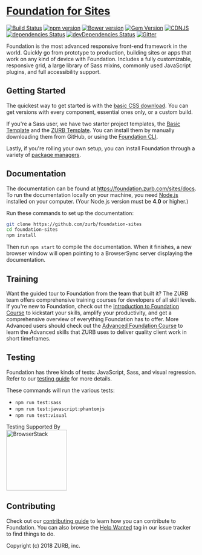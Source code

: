 # [Foundation for Sites](http://foundation.zurb.com)

[![Build Status](https://travis-ci.org/zurb/foundation-sites.svg?branch=develop)](https://travis-ci.org/zurb/foundation-sites)
[![npm version](https://badge.fury.io/js/foundation-sites.svg)](https://badge.fury.io/js/foundation-sites)
[![Bower version](https://badge.fury.io/bo/foundation-sites.svg)](https://badge.fury.io/bo/foundation-sites)
[![Gem Version](https://badge.fury.io/rb/foundation-rails.svg)](https://badge.fury.io/rb/foundation-rails)
[![CDNJS](https://img.shields.io/cdnjs/v/foundation.svg)](https://cdnjs.com/libraries/foundation)
[![dependencies Status](https://david-dm.org/zurb/foundation-sites/status.svg)](https://david-dm.org/zurb/foundation-sites)
[![devDependencies Status](https://david-dm.org/zurb/foundation-sites/dev-status.svg)](https://david-dm.org/zurb/foundation-sites?type=dev)
[![Gitter](https://badges.gitter.im/Join%20Chat.svg)](https://gitter.im/zurb/foundation-sites?utm_source=badge&utm_medium=badge&utm_campaign=pr-badge)

Foundation is the most advanced responsive front-end framework in the world. Quickly go from prototype to production, building sites or apps that work on any kind of device with Foundation. Includes a fully customizable, responsive grid, a large library of Sass mixins, commonly used JavaScript plugins, and full accessibility support.

## Getting Started

The quickest way to get started is with the [basic CSS download](http://foundation.zurb.com/sites/download/). You can get versions with every component, essential ones only, or a custom build.

If you're a Sass user, we have two starter project templates, the [Basic Template](https://github.com/zurb/foundation-sites-template) and the [ZURB Template](https://github.com/zurb/foundation-zurb-template). You can install them by manually downloading them from GitHub, or using the [Foundation CLI](https://github.com/zurb/foundation-cli).

Lastly, if you're rolling your own setup, you can install Foundation through a variety of [package managers](http://foundation.zurb.com/sites/docs/installation.html#package-managers).

## Documentation

The documentation can be found at <https://foundation.zurb.com/sites/docs>. To run the documentation locally on your machine, you need [Node.js](https://nodejs.org/en/) installed on your computer. (Your Node.js version must be **4.0** or higher.)

Run these commands to set up the documentation:

```bash
git clone https://github.com/zurb/foundation-sites
cd foundation-sites
npm install
```

Then run `npm start` to compile the documentation. When it finishes, a new browser window will open pointing to a BrowserSync server displaying the documentation.

## Training

Want the guided tour to Foundation from the team that built it? The ZURB team offers comprehensive training courses for developers of all skill levels. If you're new to Foundation, check out the [Introduction to Foundation Course](http://zurb.com/university/foundation-intro?utm_source=Github%20Repo&utm_medium=website&utm_campaign=readme&utm_content=readme%20training%20link) to kickstart your skills, amplify your productivity, and get a comprehensive overview of everything Foundation has to offer. More Advanced users should check out the [Advanced Foundation Course](http://zurb.com/university/advanced-foundation-training?utm_source=Github%20Repo&utm_medium=website&utm_campaign=readme&utm_content=readme%20training%20link) to learn the Advanced skills that ZURB uses to deliver quality client work in short timeframes.

## Testing

Foundation has three kinds of tests: JavaScript, Sass, and visual regression. Refer to our [testing guide](https://github.com/zurb/foundation-sites/wiki/Testing-Guide) for more details.

These commands will run the various tests:

- `npm run test:sass`
- `npm run test:javascript:phantomjs`
- `npm run test:visual`

Testing Supported By<br/>
<img width="160" src="http://foundation.zurb.com/sites/docs/assets/img/logos/browser-stack.svg" alt="BrowserStack"/>

## Contributing

Check out our [contributing guide](http://foundation.zurb.com/develop/contribute.html) to learn how you can contribute to Foundation. You can also browse the [Help Wanted](https://github.com/zurb/foundation-sites/labels/help%20wanted) tag in our issue tracker to find things to do.

Copyright (c) 2018 ZURB, inc.
